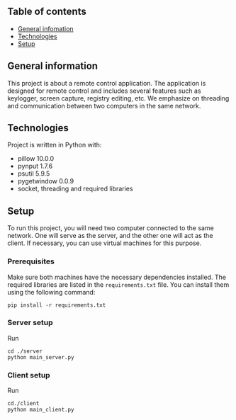 ## Table of contents
* [General infomation](#general-infomation)
* [Technologies](#technologies)
* [Setup](#setup)

## General information
This project is about a remote control application.
The application is designed for remote control and includes several features such as keylogger, screen capture, registry editing, etc. We emphasize on threading and communication between two computers in the same network.
	
## Technologies
Project is written in Python with:
* pillow 10.0.0
* pynput 1.7.6
* psutil 5.9.5
* pygetwindow 0.0.9 
* socket, threading and required libraries

## Setup
To run this project, you will need two computer connected to the same network. One will serve as the server, and the other one will act as the client. If necessary, you can use virtual machines for this purpose.

### Prerequisites
Make sure both machines have the necessary dependencies installed. The required libraries are listed in the `requirements.txt` file. You can install them using the following command:
```
pip install -r requirements.txt
```
### Server setup
Run
```
cd ./server
python main_server.py
````

### Client setup
Run
```
cd./client
python main_client.py
```


